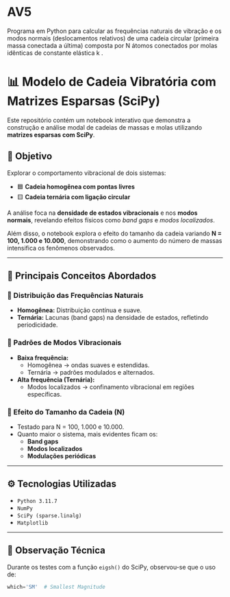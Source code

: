 # AV5
Programa em Python para calcular as frequências naturais de vibração e os modos normais (deslocamentos relativos) de uma cadeia circular (primeira massa conectada a última) composta por N átomos conectados por molas idênticas de constante elástica k .

# 📊 Modelo de Cadeia Vibratória com Matrizes Esparsas (SciPy)

Este repositório contém um notebook interativo que demonstra a construção e análise modal de cadeias de massas e molas utilizando **matrizes esparsas com SciPy**.

## 📌 Objetivo

Explorar o comportamento vibracional de dois sistemas:

- 🟦 **Cadeia homogênea com pontas livres**
- 🟨 **Cadeia ternária com ligação circular**

A análise foca na **densidade de estados vibracionais** e nos **modos normais**, revelando efeitos físicos como *band gaps* e *modos localizados*.

Além disso, o notebook explora o efeito do tamanho da cadeia variando **N = 100, 1.000 e 10.000**, demonstrando como o aumento do número de massas intensifica os fenômenos observados.

---

## 🧪 Principais Conceitos Abordados

### 🔹 Distribuição das Frequências Naturais
- **Homogênea:** Distribuição contínua e suave.
- **Ternária:** Lacunas (band gaps) na densidade de estados, refletindo periodicidade.

### 🔹 Padrões de Modos Vibracionais
- **Baixa frequência:**
  - Homogênea → ondas suaves e estendidas.
  - Ternária → padrões modulados e alternados.
- **Alta frequência (Ternária):**
  - Modos localizados → confinamento vibracional em regiões específicas.

### 🔹 Efeito do Tamanho da Cadeia (N)
- Testado para N = 100, 1.000 e 10.000.
- Quanto maior o sistema, mais evidentes ficam os:
  - **Band gaps**
  - **Modos localizados**
  - **Modulações periódicas**

---

## ⚙️ Tecnologias Utilizadas

- `Python 3.11.7`
- `NumPy`
- `SciPy (sparse.linalg)`
- `Matplotlib`

---

## 🧠 Observação Técnica

Durante os testes com a função `eigsh()` do SciPy, observou-se que o uso de:

```python
which='SM'  # Smallest Magnitude


